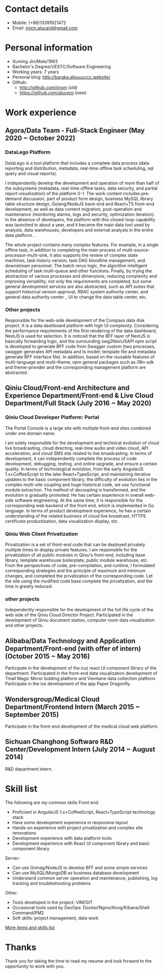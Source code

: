 # Contact details

- Mobile: (+86)13391921472
- Email: jinxm.alucard@gmail.com

# Personal information

- Xuming Jin/Male/1993
- Bachelor's Degree/UESTC/Software Engineering
- Working years: 7 years
- Personal blog: http://baraka.alluuucccc.website/
- Github:
  - http://github.com/jinxm (old)
  - https://github.com/alucpro (new)

# Work experience

## Agora/Data Team - Full-Stack Engineer (May 2020 ~ October 2022)

### DataLego Platform

DataLego is a tool platform that includes a complete data process (data reporting and distribution, metadata, real-time offline task scheduling, sql query and visual reports).

I independently develop the development and operation of more than half of the subsystems (metadata, real-time offline tasks, data security, and partial report visualization) of the platform 0-1.
The work content includes pre-demand discussion, part of product form design, business MySQL library table structure design, Golang/NodeJS back-end and React+TS front-end development, as well as data content migration, post-operation and maintenance (monitoring alarms, logs and security, optimization iteration). In the absence of developers, the platform with this closed-loop capability was launched in about a year, and it became the main data tool used by analysts, data warehouses, developers and external analysts in the entire data platform. .

The whole project contains many complex features. For example, in a single offline task, in addition to completing the main process of multi-source-processor-multi-sink, it also supports the review of complex state machines, task history version, task DAG bloodline management, and downstream personnel. The batch rerun logic, the algorithm intelligent scheduling of task multi-queue and other functions.
Finally, by trying the abstraction of various processes and dimensions, reducing complexity and improving versatility, not only the requirements are completed, but some general development services are also abstracted, such as API suites that support historical version approval, RBAC system authority center, and general data authority center. , UI to change the data table center, etc.

### Other projects

Responsible for the web-side development of the Compass data disk project.
It is a data dashboard platform with high UI complexity. Considering the performance requirements of the first rendering of the data dashboard, NextJS is used for selection.
It is noticed that the BFF layer of NextJS is basically forwarding logic, and the surrounding swg2NextJSAPI npm script is developed to generate BFF code from Swagger custom (two processes, swagger generates API metadata and ts model; template file and metadata generate BFF interface file).
In addition, based on the reusable features of multi-language and multi-theme, npm general packages such as i18n-sdk and theme-provider and the corresponding management platform are abstracted.

## Qiniu Cloud/Front-end Architecture and Experience Department/Front-end & Live Cloud Department/Full Stack (July 2016 ~ May 2020)

### Qiniu Cloud Developer Platform: Portal

The Portal Console is a large site with multiple front-end sites combined under one domain name.

I am solely responsible for the development and technical evolution of cloud live broadcasting, cloud directing, real-time audio and video cloud, API acceleration, and cloud SMS site related to live broadcasting.
In terms of development, it can independently complete the process of code development, debugging, testing, and online upgrade, and ensure a certain quality. In terms of technological evolution, from the early AngularJS 1.x+CoffeeScript to the later React+TypeScript, and maintaining iterative updates to the basic component library, the difficulty of evolution lies in the complex multi-site coupling and huge historical code, we use functional module extraction. The method of decoupling is transformed, and the evolution is gradually promoted. He has certain experience in overall web-side software engineering.
At the same time, it is responsible for the corresponding web backend of the front end, which is implemented in Go language.
In terms of product development experience, he has a certain understanding of the related business of cloud live broadcast, HTTPS certificate productization, data visualization display, etc.

### Qiniu Web Client Privatization

Privatization is a set of front-end code that can be deployed privately multiple times to display private features. I am responsible for the privatization of all public modules in Qiniu's front-end, including base library, template warehouse boilerplate, public module warehouse, etc. From the perspectives of code, pre-compilation, and runtime, I formulated corresponding strategies and the principle of maximum and minimum changes, and completed the privatization of the corresponding code. Let the site using the modified code base complete the privatization, and the time is greatly reduced.

### other projects

Independently responsible for the development of the full life cycle of the web side of the Qiniu Cloud Director Project.
Participated in the development of Qiniu document station, computer room data visualization and other projects.

## Alibaba/Data Technology and Application Department/Front-end (with offer of intern) (October 2015 ~ May 2016)

Participate in the development of the cuz react UI component library of the department. Participated in the front-end data visualization development of Tmall Magic Mirror bidding platform and Vientiane data collection platform. Participate in the ios development of the app Paper Dragonfly.

## Wondersgroup/Medical Cloud Department/Frontend Intern (March 2015 ~ September 2015)

Participate in the front-end development of the medical cloud web platform.

## Sichuan Changhong Software R&D Center/Development Intern (July 2014 ~ August 2014)

R&D department intern.

# Skill list

The following are my common skills
Front end:

- Proficient in AngularJS 1.x+CoffeeScript, React+TypeScript technology stack
- Have some development experience in responsive layout
- Hands-on experience with project privatization and complex site renovations
- Development experience with data platform tools
- Development experience with React UI component library and basic component library

Server:

- Can use Golnag/NodeJS to develop BFF and some simple services
- Can use MySQL/MongoDB as business database development
- Understand common server operation and maintenance, publishing, log tracking and troubleshooting problems

Other:

- Tools developed in the project: VIM/GIT
- Occasional tools used by DevOps: Docker/Nginx/Kong/Kibana/Shell Command/PM2
- Soft skills: project management, data work

[More items and skills list](/my-tech-view/)

# Thanks

Thank you for taking the time to read my resume and look forward to the opportunity to work with you.
